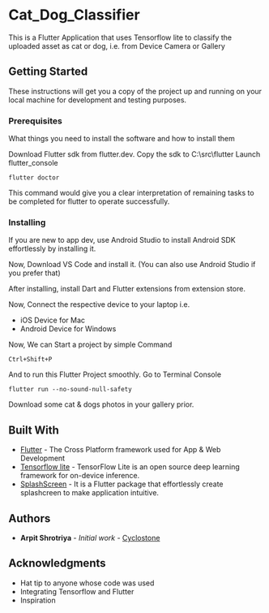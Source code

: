 # Cat_Dog_Classifier

This is a Flutter Application that uses Tensorflow lite to classify the uploaded asset as cat or dog, i.e. from Device Camera or Gallery

## Getting Started

These instructions will get you a copy of the project up and running on your local machine for development and testing purposes.

### Prerequisites

What things you need to install the software and how to install them

Download Flutter sdk from flutter.dev.
Copy the sdk to C:\src\flutter
Launch flutter_console

```
flutter doctor
```

This command would give you a clear interpretation of remaining tasks to be completed for flutter to operate successfully.

### Installing
If you are new to app dev, use Android Studio to install Android SDK effortlessly by installing it.

Now, Download VS Code and install it.
(You can also use Android Studio if you prefer that)

After installing, install Dart and Flutter extensions from extension store.

Now, Connect the respective device to your laptop i.e.
* iOS Device for Mac
* Android Device for Windows

Now, We can Start a project by simple Command
```
Ctrl+Shift+P
```

And to run this Flutter Project smoothly.
Go to Terminal Console

```
flutter run --no-sound-null-safety
```

Download some cat & dogs photos in your gallery prior.

## Built With

* [Flutter](https://flutter.dev/) - The Cross Platform framework used for App & Web Development
* [Tensorflow lite](https://www.tensorflow.org/lite) - TensorFlow Lite is an open source deep learning framework for on-device inference.
* [SplashScreen](https://pub.dev/packages/splashscreen) - It is a Flutter package that effortlessly create splashcreen to make application intuitive.

## Authors

* **Arpit Shrotriya** - *Initial work* - [Cyclostone](https://github.com/Cyclostone)

## Acknowledgments

* Hat tip to anyone whose code was used
* Integrating Tensorflow and Flutter
* Inspiration
